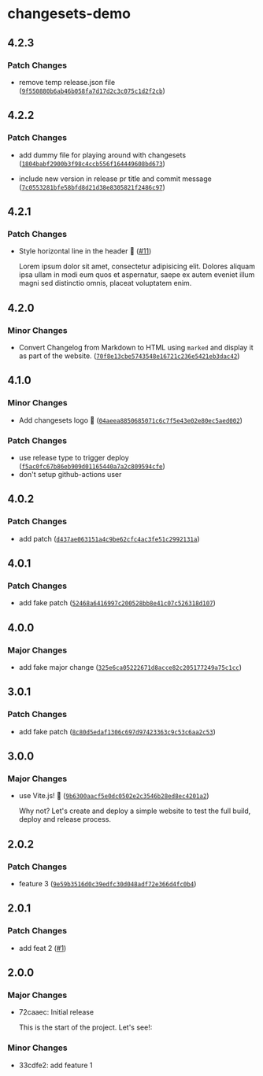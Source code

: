 # changesets-demo

## 4.2.3

### Patch Changes

- remove temp release.json file ([`9f550880b6ab46b058fa7d17d2c3c075c1d2f2cb`](https://github.com/sitek94/changesets-demo/commit/9f550880b6ab46b058fa7d17d2c3c075c1d2f2cb))

## 4.2.2

### Patch Changes

- add dummy file for playing around with changesets ([`1804babf2900b3f98c4ccb556f164449608bd673`](https://github.com/sitek94/changesets-demo/commit/1804babf2900b3f98c4ccb556f164449608bd673))

- include new version in release pr title and commit message ([`7c0553281bfe58bfd8d21d38e8305821f2486c97`](https://github.com/sitek94/changesets-demo/commit/7c0553281bfe58bfd8d21d38e8305821f2486c97))

## 4.2.1

### Patch Changes

- Style horizontal line in the header 💅 ([#11](https://github.com/sitek94/changesets-demo/pull/11))

  Lorem ipsum dolor sit amet, consectetur adipisicing elit. Dolores aliquam ipsa ullam in modi eum quos et aspernatur,
  saepe ex autem eveniet illum magni sed distinctio omnis, placeat voluptatem enim.

## 4.2.0

### Minor Changes

- Convert Changelog from Markdown to HTML using `marked` and display it as part of the website. ([`70f8e13cbe5743548e16721c236e5421eb3dac42`](https://github.com/sitek94/changesets-demo/commit/70f8e13cbe5743548e16721c236e5421eb3dac42))

## 4.1.0

### Minor Changes

- Add changesets logo 🦋
  ([`04aeea8850685071c6c7f5e43e02e80ec5aed002`](https://github.com/sitek94/changesets-demo/commit/04aeea8850685071c6c7f5e43e02e80ec5aed002))

### Patch Changes

- use release type to trigger deploy
  ([`f5ac0fc67b86eb909d01165440a7a2c809594cfe`](https://github.com/sitek94/changesets-demo/commit/f5ac0fc67b86eb909d01165440a7a2c809594cfe))
- don't setup github-actions user

## 4.0.2

### Patch Changes

- add patch
  ([`d437ae063151a4c9be62cfc4ac3fe51c2992131a`](https://github.com/sitek94/changesets-demo/commit/d437ae063151a4c9be62cfc4ac3fe51c2992131a))

## 4.0.1

### Patch Changes

- add fake patch
  ([`52468a6416997c200528bb8e41c07c526318d107`](https://github.com/sitek94/changesets-demo/commit/52468a6416997c200528bb8e41c07c526318d107))

## 4.0.0

### Major Changes

- add fake major change
  ([`325e6ca05222671d8acce82c205177249a75c1cc`](https://github.com/sitek94/changesets-demo/commit/325e6ca05222671d8acce82c205177249a75c1cc))

## 3.0.1

### Patch Changes

- add fake patch
  ([`8c80d5edaf1306c697d97423363c9c53c6aa2c53`](https://github.com/sitek94/changesets-demo/commit/8c80d5edaf1306c697d97423363c9c53c6aa2c53))

## 3.0.0

### Major Changes

- use Vite.js! 🚀
  ([`9b6300aacf5e0dc0502e2c3546b28ed8ec4201a2`](https://github.com/sitek94/changesets-demo/commit/9b6300aacf5e0dc0502e2c3546b28ed8ec4201a2))

  Why not? Let's create and deploy a simple website to test the full build, deploy and release process.

## 2.0.2

### Patch Changes

- feature 3
  ([`9e59b3516d0c39edfc30d048adf72e366d4fc0b4`](https://github.com/sitek94/changesets-demo/commit/9e59b3516d0c39edfc30d048adf72e366d4fc0b4))

## 2.0.1

### Patch Changes

- add feat 2 ([#1](https://github.com/sitek94/changesets-demo/pull/1))

## 2.0.0

### Major Changes

- 72caaec: Initial release

  This is the start of the project. Let's see!:

### Minor Changes

- 33cdfe2: add feature 1
